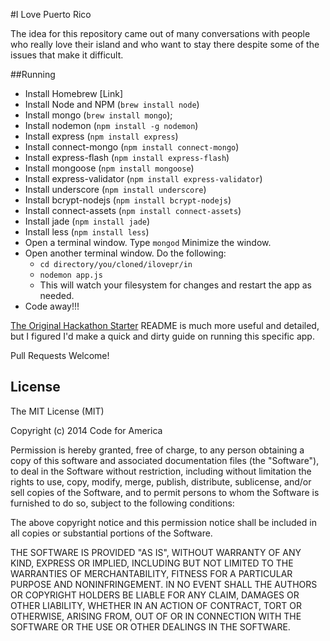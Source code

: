 #I Love Puerto Rico

The idea for this repository came out of many conversations with people who really love their island and who want to stay there despite some of the issues that make it difficult.  

##Running
* Install Homebrew [Link]
* Install Node and NPM (`brew install node`)
* Install mongo (`brew install mongo`);
* Install nodemon (`npm install -g nodemon`)
* Install express (`npm install express`)
* Install connect-mongo (`npm install connect-mongo`)
* Install express-flash (`npm install express-flash`)
* Install mongoose (`npm install mongoose`)
* Install express-validator (`npm install express-validator`)
* Install underscore (`npm install underscore`)
* Install bcrypt-nodejs (`npm install bcrypt-nodejs`)
* Install connect-assets (`npm install connect-assets`)
* Install jade (`npm install jade`)
* Install less (`npm install less`)
* Open a terminal window. Type `mongod`  Minimize the window.
* Open another terminal window. Do the following:
  *  `cd directory/you/cloned/ilovepr/in`
  *  `nodemon app.js`
  * This will watch your filesystem for changes and restart the app as needed.
* Code away!!!


[The Original Hackathon Starter](https://github.com/sahat/hackathon-starter) README is much more useful and detailed, but I figured I'd make a quick and dirty guide on running this specific app.

Pull Requests Welcome!

License
-------
The MIT License (MIT)

Copyright (c) 2014 Code for America

Permission is hereby granted, free of charge, to any person obtaining a copy of this software and associated documentation files (the "Software"), to deal in the Software without restriction, including without limitation the rights to use, copy, modify, merge, publish, distribute, sublicense, and/or sell copies of the Software, and to permit persons to whom the Software is furnished to do so, subject to the following conditions:

The above copyright notice and this permission notice shall be included in all copies or substantial portions of the Software.

THE SOFTWARE IS PROVIDED "AS IS", WITHOUT WARRANTY OF ANY KIND, EXPRESS OR IMPLIED, INCLUDING BUT NOT LIMITED TO THE WARRANTIES OF MERCHANTABILITY, FITNESS FOR A PARTICULAR PURPOSE AND NONINFRINGEMENT. IN NO EVENT SHALL THE AUTHORS OR COPYRIGHT HOLDERS BE LIABLE FOR ANY CLAIM, DAMAGES OR OTHER LIABILITY, WHETHER IN AN ACTION OF CONTRACT, TORT OR OTHERWISE, ARISING FROM, OUT OF OR IN CONNECTION WITH THE SOFTWARE OR THE USE OR OTHER DEALINGS IN THE SOFTWARE.
